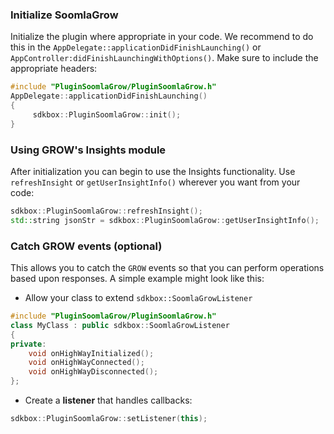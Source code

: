 ### Initialize SoomlaGrow
Initialize the plugin where appropriate in your code. We recommend to do this in the `AppDelegate::applicationDidFinishLaunching()` or `AppController:didFinishLaunchingWithOptions()`. Make sure to include the appropriate headers:
```cpp
#include "PluginSoomlaGrow/PluginSoomlaGrow.h"
AppDelegate::applicationDidFinishLaunching()
{
     sdkbox::PluginSoomlaGrow::init();
}
```

### Using GROW's Insights module
After initialization you can begin to use the Insights functionality. Use `refreshInsight` or `getUserInsightInfo()` wherever you want from your code:
```cpp
sdkbox::PluginSoomlaGrow::refreshInsight();
std::string jsonStr = sdkbox::PluginSoomlaGrow::getUserInsightInfo();
```

### Catch GROW events (optional)
This allows you to catch the `GROW` events so that you can perform operations based upon responses. A simple example might look like this:

* Allow your class to extend `sdkbox::SoomlaGrowListener`
```cpp
#include "PluginSoomlaGrow/PluginSoomlaGrow.h"
class MyClass : public sdkbox::SoomlaGrowListener
{
private:
    void onHighWayInitialized();
    void onHighWayConnected();
    void onHighWayDisconnected();
};
```

* Create a __listener__ that handles callbacks:
```cpp
sdkbox::PluginSoomlaGrow::setListener(this);
```
